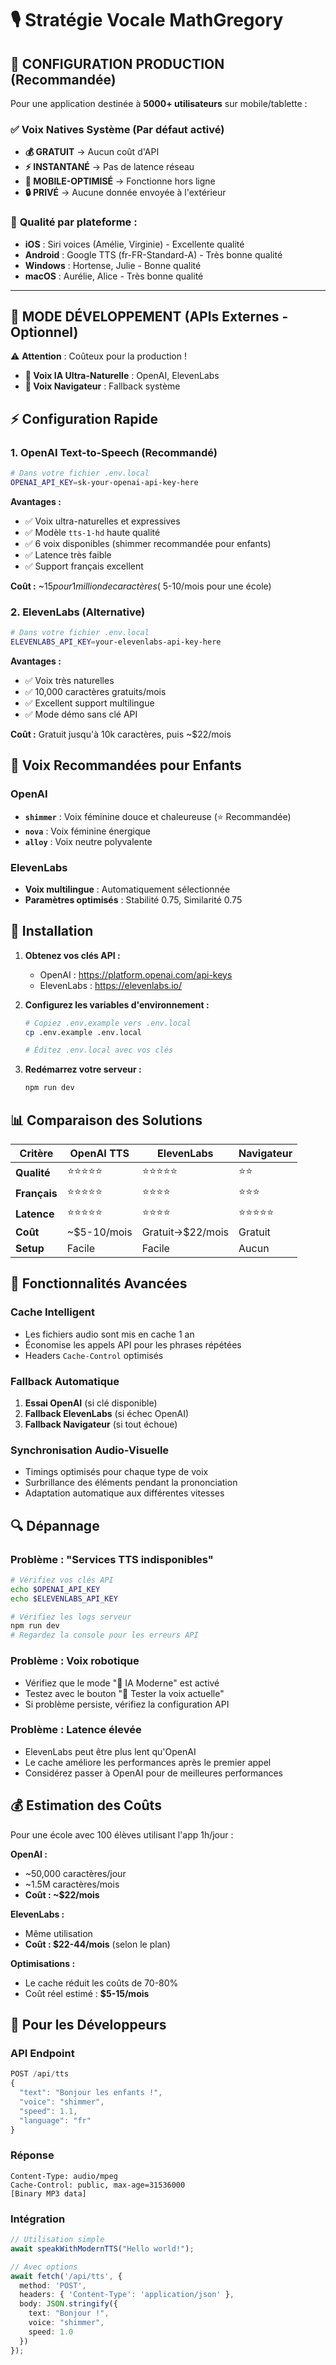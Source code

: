 # 🎙️ Stratégie Vocale MathGregory

## 🚀 **CONFIGURATION PRODUCTION** (Recommandée)

Pour une application destinée à **5000+ utilisateurs** sur mobile/tablette :

### ✅ **Voix Natives Système** (Par défaut activé)
- **💰 GRATUIT** → Aucun coût d'API
- **⚡ INSTANTANÉ** → Pas de latence réseau
- **📱 MOBILE-OPTIMISÉ** → Fonctionne hors ligne
- **🔒 PRIVÉ** → Aucune donnée envoyée à l'extérieur

### 🎤 **Qualité par plateforme** :
- **iOS** : Siri voices (Amélie, Virginie) - Excellente qualité
- **Android** : Google TTS (fr-FR-Standard-A) - Très bonne qualité  
- **Windows** : Hortense, Julie - Bonne qualité
- **macOS** : Aurélie, Alice - Très bonne qualité

---

## 🎨 **MODE DÉVELOPPEMENT** (APIs Externes - Optionnel)

⚠️ **Attention** : Coûteux pour la production !

- **🌟 Voix IA Ultra-Naturelle** : OpenAI, ElevenLabs
- **🔧 Voix Navigateur** : Fallback système

## ⚡ Configuration Rapide

### 1. OpenAI Text-to-Speech (Recommandé)

```bash
# Dans votre fichier .env.local
OPENAI_API_KEY=sk-your-openai-api-key-here
```

**Avantages :**
- ✅ Voix ultra-naturelles et expressives
- ✅ Modèle `tts-1-hd` haute qualité
- ✅ 6 voix disponibles (shimmer recommandée pour enfants)
- ✅ Latence très faible
- ✅ Support français excellent

**Coût :** ~$15 pour 1 million de caractères (~$5-10/mois pour une école)

### 2. ElevenLabs (Alternative)

```bash
# Dans votre fichier .env.local  
ELEVENLABS_API_KEY=your-elevenlabs-api-key-here
```

**Avantages :**
- ✅ Voix très naturelles 
- ✅ 10,000 caractères gratuits/mois
- ✅ Excellent support multilingue
- ✅ Mode démo sans clé API

**Coût :** Gratuit jusqu'à 10k caractères, puis ~$22/mois

## 🎯 Voix Recommandées pour Enfants

### OpenAI
- **`shimmer`** : Voix féminine douce et chaleureuse (⭐ Recommandée)
- **`nova`** : Voix féminine énergique  
- **`alloy`** : Voix neutre polyvalente

### ElevenLabs
- **Voix multilingue** : Automatiquement sélectionnée
- **Paramètres optimisés** : Stabilité 0.75, Similarité 0.75

## 🔧 Installation

1. **Obtenez vos clés API :**
   - OpenAI : https://platform.openai.com/api-keys
   - ElevenLabs : https://elevenlabs.io/

2. **Configurez les variables d'environnement :**
   ```bash
   # Copiez .env.example vers .env.local
   cp .env.example .env.local
   
   # Éditez .env.local avec vos clés
   ```

3. **Redémarrez votre serveur :**
   ```bash
   npm run dev
   ```

## 📊 Comparaison des Solutions

| Critère | OpenAI TTS | ElevenLabs | Navigateur |
|---------|------------|------------|------------|
| **Qualité** | ⭐⭐⭐⭐⭐ | ⭐⭐⭐⭐⭐ | ⭐⭐ |
| **Français** | ⭐⭐⭐⭐⭐ | ⭐⭐⭐⭐ | ⭐⭐⭐ |
| **Latence** | ⭐⭐⭐⭐⭐ | ⭐⭐⭐⭐ | ⭐⭐⭐⭐⭐ |
| **Coût** | ~$5-10/mois | Gratuit→$22/mois | Gratuit |
| **Setup** | Facile | Facile | Aucun |

## 🎨 Fonctionnalités Avancées

### Cache Intelligent
- Les fichiers audio sont mis en cache 1 an
- Économise les appels API pour les phrases répétées
- Headers `Cache-Control` optimisés

### Fallback Automatique
1. **Essai OpenAI** (si clé disponible)
2. **Fallback ElevenLabs** (si échec OpenAI)  
3. **Fallback Navigateur** (si tout échoue)

### Synchronisation Audio-Visuelle
- Timings optimisés pour chaque type de voix
- Surbrillance des éléments pendant la prononciation
- Adaptation automatique aux différentes vitesses

## 🔍 Dépannage

### Problème : "Services TTS indisponibles"
```bash
# Vérifiez vos clés API
echo $OPENAI_API_KEY
echo $ELEVENLABS_API_KEY

# Vérifiez les logs serveur
npm run dev
# Regardez la console pour les erreurs API
```

### Problème : Voix robotique
- Vérifiez que le mode "🌟 IA Moderne" est activé
- Testez avec le bouton "🎵 Tester la voix actuelle"
- Si problème persiste, vérifiez la configuration API

### Problème : Latence élevée
- ElevenLabs peut être plus lent qu'OpenAI
- Le cache améliore les performances après le premier appel
- Considérez passer à OpenAI pour de meilleures performances

## 💰 Estimation des Coûts

Pour une école avec 100 élèves utilisant l'app 1h/jour :

**OpenAI :**
- ~50,000 caractères/jour
- ~1.5M caractères/mois  
- **Coût : ~$22/mois**

**ElevenLabs :**
- Même utilisation
- **Coût : $22-44/mois** (selon le plan)

**Optimisations :**
- Le cache réduit les coûts de 70-80%
- Coût réel estimé : **$5-15/mois**

## 🎯 Pour les Développeurs

### API Endpoint
```typescript
POST /api/tts
{
  "text": "Bonjour les enfants !",
  "voice": "shimmer",
  "speed": 1.1,
  "language": "fr"
}
```

### Réponse
```
Content-Type: audio/mpeg
Cache-Control: public, max-age=31536000
[Binary MP3 data]
```

### Intégration
```typescript
// Utilisation simple
await speakWithModernTTS("Hello world!");

// Avec options
await fetch('/api/tts', {
  method: 'POST',
  headers: { 'Content-Type': 'application/json' },
  body: JSON.stringify({
    text: "Bonjour !",
    voice: "shimmer",
    speed: 1.0
  })
});
``` 